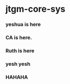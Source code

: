 # jtgm-core-sys

### yeshua is here

### CA is here.

### Ruth is here



### yesh yesh 

### HAHAHA